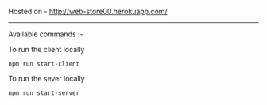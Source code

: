 
Hosted on - http://web-store00.herokuapp.com/

------------------------------------------------------------
Available commands :-

To run the client locally
``` 
npm run start-client
```
To run the sever locally
```
npm run start-server
```

